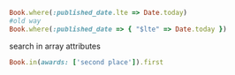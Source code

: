 

```ruby
Book.where(:published_date.lte => Date.today)
#old way
Book.where(:published_date => { "$lte" => Date.today })

```


search in array attributes

```ruby
Book.in(awards: ['second place']).first 
```
